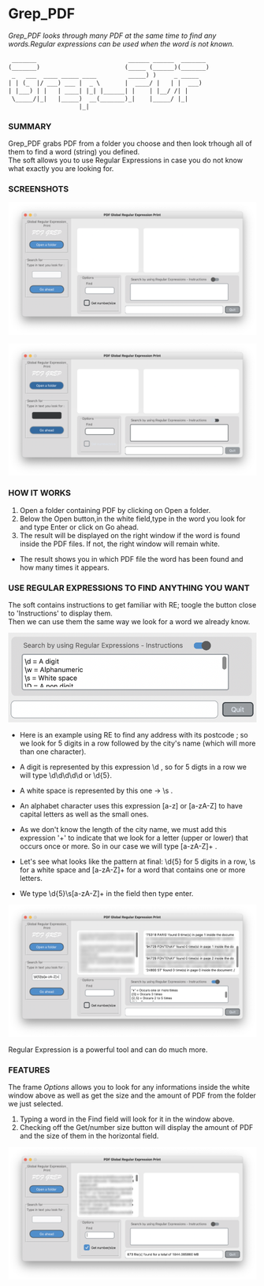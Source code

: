 # Grep_PDF
_Grep_PDF looks through many PDF at the same time to find any words.Regular expressions can be used when the word is not known._

```
 _______                          ______ ______  _______ 
(_______)                        (_____ (______)(_______)
 _   ___  ____ _____ ____         _____) )     _ _____   
| | (_  |/ ___) ___ |  _ \       |  ____/ |   | |  ___)  
| |___) | |   | ____| |_| |______| |    | |__/ /| |      
 \_____/|_|   |_____)  __(_______)_|    |_____/ |_|      
                    |_|                                  

```

### SUMMARY
Grep_PDF grabs PDF from a folder you choose and then look trhough all of them to find a word (string) you defined.<br />
The soft allows you to use Regular Expressions in case you do not know what exactly you are looking for.<br />

### SCREENSHOTS

![Screenshot](https://github.com/gelndjj/Grep_PDF/blob/main/img/grep_pdf_main.png)

![Screenshot](https://github.com/gelndjj/Grep_PDF/blob/main/img/grep_pdf_main_dark.png)


### HOW IT WORKS 
1. Open a folder containing PDF by clicking on Open a folder.
2. Below the Open button,in the white field,type in the word you look for and type Enter or click on Go ahead.
3. The result will be displayed on the right window if the word is found inside the PDF files. If not, the right window will remain white.

* The result shows you in which PDF file the word has been found and how many times it appears. 

### USE REGULAR EXPRESSIONS TO FIND ANYTHING YOU WANT

The soft contains instructions to get familiar with RE; toogle the button close to 'Instructions' to display them.<br />
Then we can use them the same way we look for a word we already know.<br />

![Screenshot](https://github.com/gelndjj/Grep_PDF/blob/main/img/grep_pdf_ins.png)

* Here is an example using RE to find any address with its postcode ; so we look for 5 digits in a row followed by the city's name (which will more than one character).<br /> 
* A digit is represented by this expression \d , so for 5 digts in a row we will type \d\d\d\d\d or \d{5}.<br />
* A white space is represented by this one -> \s .<br />
* An alphabet character uses this expression [a-z] or [a-zA-Z] to have capital letters as well as the small ones.<br />
* As we don't know the length of the city name, we must add this expression '+' to indicate that we look for a letter (upper or lower) that occurs once or more. So in our case we will type [a-zA-Z]+ .<br />

* Let's see what looks like the pattern at final: \d{5} for 5 digits in a row, \s for a white space and [a-zA-Z]+ for a word that contains one or more letters.<br />
* We type \d{5}\s[a-zA-Z]+ in the field then type enter.<br />

![Screenshot](https://github.com/gelndjj/Grep_PDF/blob/main/img/grep_pdf_reg.png)

Regular Expression is a powerful tool and can do much more.

### FEATURES

The frame _Options_ allows you to look for any informations inside the white window above as well as get the size and the amount of PDF from the folder we just selected.<br /> 
1. Typing a word in the Find field will look for it in the window above.
2. Checking off the Get/number size button will display the amount of PDF and the size of them in the horizontal field.

![Screenshot](https://github.com/gelndjj/Grep_PDF/blob/main/img/grep_pdf_getsize.png)


